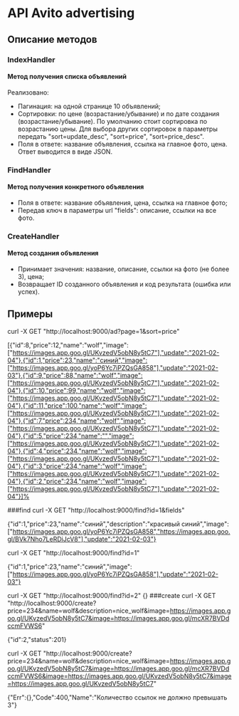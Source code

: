 # API Avito advertising

## Описание методов ##

### IndexHandler ###

#### Метод получения списка объявлений ####
Реализовано:
+ Пагинация: на одной странице 10 объявлений;
+ Cортировки: по цене (возрастание/убывание) и по дате создания (возрастание/убывание). По умолчанию стоит
  сортировка по возрастанию цены. Для выбора других сортировок в параметры передать "sort=update_desc",
  "sort=price", "sort=price_desc".
+ Поля в ответе: название объявления, ссылка на главное фото, цена.
  Ответ выводится в виде JSON.
### FindHandler ###

#### Метод получения конкретного объявления ####

+ Поля в ответе: название объявления, цена, ссылка на главное фото;
+ Передав ключ в параметры url "fields": описание, ссылки на все фото.
### CreateHandler ###

#### Метод создания объявления ####
+ Принимает значения: название, описание, ссылки на фото (не более 3), цена;
+ Возвращает ID созданного объявления и код результата (ошибка или успех).

## Примеры

curl -X GET "http://localhost:9000/ad?page=1&sort=price"

[{"id":8,"price":12,"name":"wolf","image":["https://images.app.goo.gl/UKvzedV5obN8y5tC7"],"update":"2021-02-04"},{"id":1,"price":23,"name":"синий","image":["https://images.app.goo.gl/yoP6Yc7iPZQsGA858"],"update":"2021-02-03"},{"id":9,"price":88,"name":"wolf","image":["https://images.app.goo.gl/UKvzedV5obN8y5tC7"],"update":"2021-02-04"},{"id":10,"price":99,"name":"wolf","image":["https://images.app.goo.gl/UKvzedV5obN8y5tC7"],"update":"2021-02-04"},{"id":11,"price":100,"name":"wolf","image":["https://images.app.goo.gl/UKvzedV5obN8y5tC7"],"update":"2021-02-04"},{"id":7,"price":234,"name":"wolf","image":["https://images.app.goo.gl/UKvzedV5obN8y5tC7"],"update":"2021-02-04"},{"id":5,"price":234,"name":"","image":["https://images.app.goo.gl/UKvzedV5obN8y5tC7"],"update":"2021-02-04"},{"id":4,"price":234,"name":"wolf","image":["https://images.app.goo.gl/UKvzedV5obN8y5tC7"],"update":"2021-02-04"},{"id":3,"price":234,"name":"wolf","image":["https://images.app.goo.gl/UKvzedV5obN8y5tC7"],"update":"2021-02-04"},{"id":2,"price":234,"name":"wolf","image":["https://images.app.goo.gl/UKvzedV5obN8y5tC7"],"update":"2021-02-04"}]%

###find
curl -X GET "http://localhost:9000/find?id=1&fields"

{"id":1,"price":23,"name":"синий","description":"красивый синий","image":["https://images.app.goo.gl/yoP6Yc7iPZQsGA858","https://images.app.goo.gl/BVk7Nho7LeRDiJcV8"],"update":"2021-02-03"}

curl -X GET "http://localhost:9000/find?id=1"

{"id":1,"price":23,"name":"синий","image":["https://images.app.goo.gl/yoP6Yc7iPZQsGA858"],"update":"2021-02-03"}

curl -X GET "http://localhost:9000/find?id=2"
{}
###create
curl -X GET "http://localhost:9000/create?price=234&name=wolf&description=nice_wolf&image=https://images.app.goo.gl/UKvzedV5obN8y5tC7&image=https://images.app.goo.gl/mcXR7BVDdccmFVWS6"

{"id":2,"status":201}

curl -X GET "http://localhost:9000/create?price=234&name=wolf&description=nice_wolf&image=https://images.app.goo.gl/UKvzedV5obN8y5tC7&image=https://images.app.goo.gl/mcXR7BVDdccmFVWS6&image=https://images.app.goo.gl/UKvzedV5obN8y5tC7&image=https://images.app.goo.gl/UKvzedV5obN8y5tC7"

{"Err":{},"Code":400,"Name":"Количество ссылок не должно превышать 3"}

